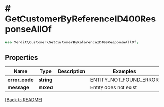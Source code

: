 # # GetCustomerByReferenceID400ResponseAllOf


```php
use Xendit\Customer\GetCustomerByReferenceID400ResponseAllOf;
```
## Properties

| Name | Type | Description | Examples | Notes |
| ------------ | ------------- | ------------- | ------------- | -------------|
| **error_code** | **string** |  | ENTITY_NOT_FOUND_ERROR |  [optional] |
| **message** | **mixed** |  | Entity does not exist |  [optional] |


[[Back to README]](../../README.md)
